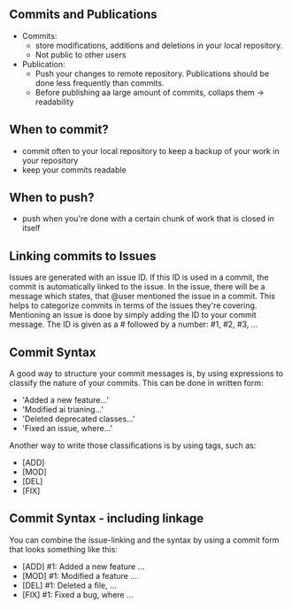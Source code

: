## Commits and Publications

 - Commits: 
   - store modifications, additions and deletions in your local repository. 
   - Not public to other users
 - Publication: 
   - Push your changes to remote repository. Publications should be done less frequently than commits. 
   - Before publishing aa large amount of commits, collaps them -> readability

## When to commit?

 - commit often to your local repository to keep a backup of your work in your repository
 - keep your commits readable

## When to push?

 - push when you're done with a certain chunk of work that is closed in itself

## Linking commits to Issues

Issues are generated with an issue ID. If this ID is used in a commit, the commit is automatically linked to the issue. In the issue, there will be a message which states, that @user mentioned the issue in a commit. This helps to categorize commits in terms of the issues they're covering.
Mentioning an issue is done by simply adding the ID to your commit message. 
The ID is given as a # followed by a number: #1, #2, #3, ...

## Commit Syntax

A good way to structure your commit messages is, by using expressions to classify the nature of your commits. This can be done in written form:
 - 'Added a new feature...'
 - 'Modified ai trianing...'
 - 'Deleted deprecated classes...'
 - 'Fixed an issue, where...'

Another way to write those classifications is by using tags, such as: 
 - [ADD]
 - [MOD]
 - [DEL]
 - [FIX]

## Commit Syntax - including linkage

You can combine the issue-linking and the syntax by using a commit form that looks something like this:
 - [ADD] #1: Added a new feature ...
 - [MOD] #1: Modified a feature ...
 - [DEL] #1: Deleted a file, ...
 - [FIX] #1: Fixed a bug, where ...
